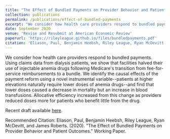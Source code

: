```yaml
---
title: "The Effect of Bundled Payments on Provider Behavior and Patient Outcomes"
collection: publications
permalink: /publications/effect-of-bundled-payments
excerpt: "We consider how health care providers respond to bundled payments. Using claims data from dialysis patients, we show that facilities halved their use of injectable anemia drugs following Medicare's transition from fee-for-service reimbursements to a bundle. We identify the causal effects of the payment reform using a novel instrumental variable--patients at higher elevations naturally require lower doses of anemia drugs--and find that lower doses caused a decrease in mortality but an increase in blood transfusions. Allocative efficiency increased from this change as providers reduced doses more for patients who benefit little from the drug."
date: September 2020
venue: 'Revise and Resubmit at American Economic Review'
paperurl: 'https://rileyleague.github.io/files/bundledpayments.pdf'
citation: 'Eliason, Paul, Benjamin Heebsh, Riley League, Ryan McDevitt, and James Roberts. (2020). &quot;The Effect of Bundled Payments on Provider Behavior and Patient Outcomes.&quot; Working Paper.'
---
```


We consider how health care providers respond to bundled payments. Using claims data from dialysis patients, we show that facilities halved their use of injectable anemia drugs following Medicare's transition from fee-for-service reimbursements to a bundle. We identify the causal effects of the payment reform using a novel instrumental variable--patients at higher elevations naturally require lower doses of anemia drugs--and find that lower doses caused a decrease in mortality but an increase in blood transfusions. Allocative efficiency increased from this change as providers reduced doses more for patients who benefit little from the drug.

Recent draft available [here](https://rileyleague.github.io/files/bundledpayments.pdf).

Recommended Citation: Eliason, Paul, Benjamin Heebsh, Riley League, Ryan McDevitt, and James Roberts. (2020). &quot;The Effect of Bundled Payments on Provider Behavior and Patient Outcomes.&quot; Working Paper.

